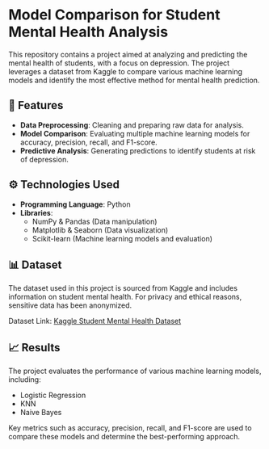 # Model Comparison for Student Mental Health Analysis  

This repository contains a project aimed at analyzing and predicting the mental health of students, with a focus on depression. The project leverages a dataset from Kaggle to compare various machine learning models and identify the most effective method for mental health prediction.  

## 📌 Features  
- **Data Preprocessing**: Cleaning and preparing raw data for analysis.  
- **Model Comparison**: Evaluating multiple machine learning models for accuracy, precision, recall, and F1-score.  
- **Predictive Analysis**: Generating predictions to identify students at risk of depression.  

## ⚙️ Technologies Used  
- **Programming Language**: Python  
- **Libraries**:  
  - NumPy & Pandas (Data manipulation)  
  - Matplotlib & Seaborn (Data visualization)  
  - Scikit-learn (Machine learning models and evaluation)  

## 📊 Dataset  
The dataset used in this project is sourced from Kaggle and includes information on student mental health. For privacy and ethical reasons, sensitive data has been anonymized.  

Dataset Link: [Kaggle Student Mental Health Dataset](https://www.kaggle.com/datasets/sonia22222/students-mental-health-assessments)  


## 📈 Results
The project evaluates the performance of various machine learning models, including:

- Logistic Regression
- KNN
- Naive Bayes

Key metrics such as accuracy, precision, recall, and F1-score are used to compare these models and determine the best-performing approach.
